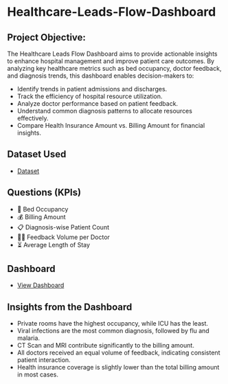 # Healthcare-Leads-Flow-Dashboard

## Project Objective:
The Healthcare Leads Flow Dashboard aims to provide actionable insights to enhance hospital management and improve patient care outcomes. By analyzing key healthcare metrics such as bed occupancy, doctor feedback, and diagnosis trends, this dashboard enables decision-makers to:

- Identify trends in patient admissions and discharges.
- Track the efficiency of hospital resource utilization.
- Analyze doctor performance based on patient feedback.
- Understand common diagnosis patterns to allocate resources effectively.
- Compare Health Insurance Amount vs. Billing Amount for financial insights.

## Dataset Used
- <a href="https://github.com/SyntaxSugar06/PowerBI_dashboard_project/blob/main/Papollo-Healtcare-Dataset.xlsx">Dataset</a>

## Questions (KPIs)
- 🏥 Bed Occupancy
- 💰 Billing Amount
- 📋 Diagnosis-wise Patient Count
- 👨‍⚕️ Feedback Volume per Doctor
- ⏳ Average Length of Stay

  
## Dashboard

- <a href="https://github.com/SyntaxSugar06/PowerBI_dashboard_project/blob/main/Screenshot%202025-03-21%20161554.png">View Dashboard</a>


## Insights from the Dashboard

- Private rooms have the highest occupancy, while ICU has the least. 
- Viral infections are the most common diagnosis, followed by flu and malaria.
- CT Scan and MRI contribute significantly to the billing amount.
- All doctors received an equal volume of feedback, indicating consistent patient interaction.
- Health insurance coverage is slightly lower than the total billing amount in most cases.

